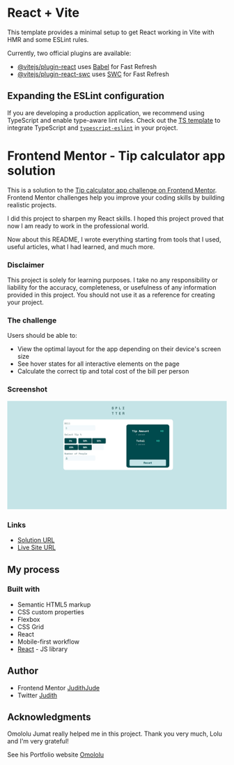 # React + Vite

This template provides a minimal setup to get React working in Vite with HMR and some ESLint rules.

Currently, two official plugins are available:

- [@vitejs/plugin-react](https://github.com/vitejs/vite-plugin-react/blob/main/packages/plugin-react/README.md) uses [Babel](https://babeljs.io/) for Fast Refresh
- [@vitejs/plugin-react-swc](https://github.com/vitejs/vite-plugin-react-swc) uses [SWC](https://swc.rs/) for Fast Refresh

## Expanding the ESLint configuration

If you are developing a production application, we recommend using TypeScript and enable type-aware lint rules. Check out the [TS template](https://github.com/vitejs/vite/tree/main/packages/create-vite/template-react-ts) to integrate TypeScript and [`typescript-eslint`](https://typescript-eslint.io) in your project.

# Frontend Mentor - Tip calculator app solution

This is a solution to the [Tip calculator app challenge on Frontend Mentor](https://www.frontendmentor.io/challenges/tip-calculator-app-ugJNGbJUX). Frontend Mentor challenges help you improve your coding skills by building realistic projects.

I did this project to sharpen my React skills. I hoped this project proved that now I am ready to work in the professional world.

Now about this README, I wrote everything starting from tools that I used, useful articles, what I had learned, and much more.

### Disclaimer

This project is solely for learning purposes. I take no any responsibility or liability for the accuracy, completeness, or usefulness of any information provided in this project. You should not use it as a reference for creating your project.

### The challenge

Users should be able to:

- View the optimal layout for the app depending on their device's screen size
- See hover states for all interactive elements on the page
- Calculate the correct tip and total cost of the bill per person

### Screenshot

![alt text](tip-calculator.jpeg)

### Links

- [Solution URL](https://github.com/JudithJude369/Tip-Calculator)
- [Live Site URL](https://tip-calculator-flax-nine.vercel.app/)

## My process

### Built with

- Semantic HTML5 markup
- CSS custom properties
- Flexbox
- CSS Grid
- React
- Mobile-first workflow
- [React](https://reactjs.org/) - JS library

## Author

- Frontend Mentor [JudithJude](https://www.frontendmentor.io/profile/JudithJude369)
- Twitter [Judith](https://x.com/JudithJ08832378)

## Acknowledgments

Omololu Jumat really helped me in this project. Thank you very much, Lolu and I'm very grateful!

See his Portfolio website [Omololu](https://omololujumat.netlify.app/)
